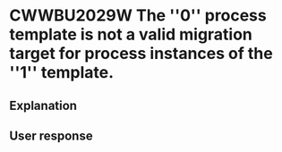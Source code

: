 # CWWBU2029W The ''0'' process template is not a valid migration target for process instances of the ''1'' template.

## Explanation

## User response